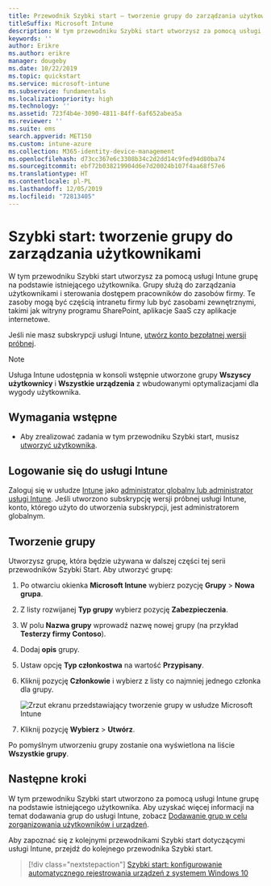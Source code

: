 ```yaml
---
title: Przewodnik Szybki start — tworzenie grupy do zarządzania użytkownikami
titleSuffix: Microsoft Intune
description: W tym przewodniku Szybki start utworzysz za pomocą usługi Microsoft Intune grupę na podstawie istniejących użytkowników.
keywords: ''
author: Erikre
ms.author: erikre
manager: dougeby
ms.date: 10/22/2019
ms.topic: quickstart
ms.service: microsoft-intune
ms.subservice: fundamentals
ms.localizationpriority: high
ms.technology: ''
ms.assetid: 723f4b4e-3090-4811-84ff-6af652abea5a
ms.reviewer: ''
ms.suite: ems
search.appverid: MET150
ms.custom: intune-azure
ms.collection: M365-identity-device-management
ms.openlocfilehash: d73cc367e6c3308b34c2d2dd14c9fed94d80ba74
ms.sourcegitcommit: ebf72b038219904d6e7d20024b107f4aa68f57e6
ms.translationtype: HT
ms.contentlocale: pl-PL
ms.lasthandoff: 12/05/2019
ms.locfileid: "72813405"
---
```

# <a name="quickstart-create-a-group-to-manage-users"></a>Szybki start: tworzenie grupy do zarządzania użytkownikami

W tym przewodniku Szybki start utworzysz za pomocą usługi Intune grupę na podstawie istniejącego użytkownika. Grupy służą do zarządzania użytkownikami i sterowania dostępem pracowników do zasobów firmy. Te zasoby mogą być częścią intranetu firmy lub być zasobami zewnętrznymi, takimi jak witryny programu SharePoint, aplikacje SaaS czy aplikacje internetowe.

Jeśli nie masz subskrypcji usługi Intune, [utwórz konto bezpłatnej wersji próbnej](free-trial-sign-up.md).

>[!NOTE]
>Usługa Intune udostępnia w konsoli wstępnie utworzone grupy **Wszyscy użytkownicy** i **Wszystkie urządzenia** z wbudowanymi optymalizacjami dla wygody użytkownika.

## <a name="prerequisites"></a>Wymagania wstępne

- Aby zrealizować zadania w tym przewodniku Szybki start, musisz [utworzyć użytkownika](quickstart-create-user.md).

## <a name="sign-in-to-intune"></a>Logowanie się do usługi Intune

Zaloguj się w usłudze [Intune](https://aka.ms/intuneportal) jako [administrator globalny lub administrator usługi Intune](users-add.md#types-of-administrators). Jeśli utworzono subskrypcję wersji próbnej usługi Intune, konto, którego użyto do utworzenia subskrypcji, jest administratorem globalnym.

## <a name="create-a-group"></a>Tworzenie grupy

Utworzysz grupę, która będzie używana w dalszej części tej serii przewodników Szybki Start. Aby utworzyć grupę:

1. Po otwarciu okienka **Microsoft Intune** wybierz pozycję **Grupy** > **Nowa grupa**.
2. Z listy rozwijanej **Typ grupy** wybierz pozycję **Zabezpieczenia**.
3. W polu **Nazwa grupy** wprowadź nazwę nowej grupy (na przykład **Testerzy firmy Contoso**).
4. Dodaj **opis** grupy.
5. Ustaw opcję **Typ członkostwa** na wartość **Przypisany**. 
6. Kliknij pozycję **Członkowie** i wybierz z listy co najmniej jednego członka dla grupy.

    ![Zrzut ekranu przedstawiający tworzenie grupy w usłudze Microsoft Intune](./media/quickstart-create-group/quickstart-use-groups-01.png)

7. Kliknij pozycję **Wybierz** > **Utwórz**.

Po pomyślnym utworzeniu grupy zostanie ona wyświetlona na liście **Wszystkie grupy**. 

## <a name="next-steps"></a>Następne kroki

W tym przewodniku Szybki start utworzono za pomocą usługi Intune grupę na podstawie istniejącego użytkownika. Aby uzyskać więcej informacji na temat dodawania grup do usługi Intune, zobacz [Dodawanie grup w celu zorganizowania użytkowników i urządzeń](../groups-add.md).

Aby zapoznać się z kolejnymi przewodnikami Szybki start dotyczącymi usługi Intune, przejdź do kolejnego przewodnika Szybki start.

> [!div class="nextstepaction"]
> [Szybki start: konfigurowanie automatycznego rejestrowania urządzeń z systemem Windows 10](../enrollment/quickstart-setup-auto-enrollment.md)
